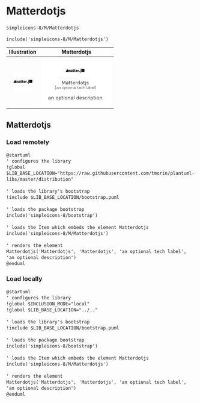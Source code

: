 # Matterdotjs


```text
simpleicons-8/M/Matterdotjs
```

```text
include('simpleicons-8/M/Matterdotjs')
```



| Illustration | Matterdotjs |
| :---: | :---: |
| ![illustration for Illustration](../../simpleicons-8/M/Matterdotjs.png) | ![illustration for Matterdotjs](../../simpleicons-8/M/Matterdotjs.Local.png) |




## Matterdotjs

### Load remotely
```plantuml
@startuml
' configures the library
!global $LIB_BASE_LOCATION="https://raw.githubusercontent.com/tmorin/plantuml-libs/master/distribution"

' loads the library's bootstrap
!include $LIB_BASE_LOCATION/bootstrap.puml

' loads the package bootstrap
include('simpleicons-8/bootstrap')

' loads the Item which embeds the element Matterdotjs
include('simpleicons-8/M/Matterdotjs')

' renders the element
Matterdotjs('Matterdotjs', 'Matterdotjs', 'an optional tech label', 'an optional description')
@enduml
```

### Load locally
```plantuml
@startuml
' configures the library
!global $INCLUSION_MODE="local"
!global $LIB_BASE_LOCATION="../.."

' loads the library's bootstrap
!include $LIB_BASE_LOCATION/bootstrap.puml

' loads the package bootstrap
include('simpleicons-8/bootstrap')

' loads the Item which embeds the element Matterdotjs
include('simpleicons-8/M/Matterdotjs')

' renders the element
Matterdotjs('Matterdotjs', 'Matterdotjs', 'an optional tech label', 'an optional description')
@enduml
```

